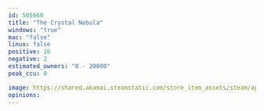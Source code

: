 ```yaml
---
id: 505660
title: "The Crystal Nebula"
windows: "true"
mac: "false"
linux: false
positive: 16
negative: 2
estimated_owners: "0 - 20000"
peak_ccu: 0

image: https://shared.akamai.steamstatic.com/store_item_assets/steam/apps/505660/header.jpg?t=1469665237
opinions:
---
```

